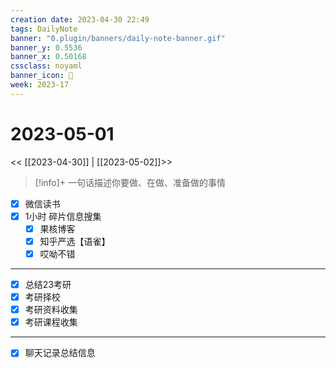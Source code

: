 ```yaml
---
creation date: 2023-04-30 22:49
tags: DailyNote
banner: "0.plugin/banners/daily-note-banner.gif"
banner_y: 0.5536
banner_x: 0.50168
cssclass: noyaml
banner_icon: 💌
week: 2023-17
---
```


# 2023-05-01

<< [[2023-04-30]] | [[2023-05-02]]>>


> [!info]+ 一句话描述你要做、在做、准备做的事情
> 


- [x] 微信读书
- [x] 1小时 碎片信息搜集
	- [x] 果核博客
	- [x] 知乎严选【语雀】
	- [x] 哎呦不错

---

- [x] 总结23考研
- [x] 考研择校
- [x] 考研资料收集
- [x] 考研课程收集

---

- [x] 聊天记录总结信息